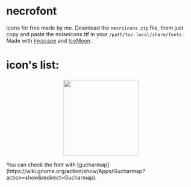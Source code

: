 # necrofont
Icons for free made by me.
Download the `necroicons.zip` file, them just copy and paste the noiseicons.ttf in your `/path/to/.local/share/fonts` .
Made with [Inkscape](https://inkscape.org/en/) and [IcoMoon](https://icomoon.io/).

# icon's list:
<h3 align="center"><img src="http://i.imgur.com/rOJ59DS.png" width="200px"></h3>
You can check the font with [gucharmap](https://wiki.gnome.org/action/show/Apps/Gucharmap?action=show&redirect=Gucharmap).
